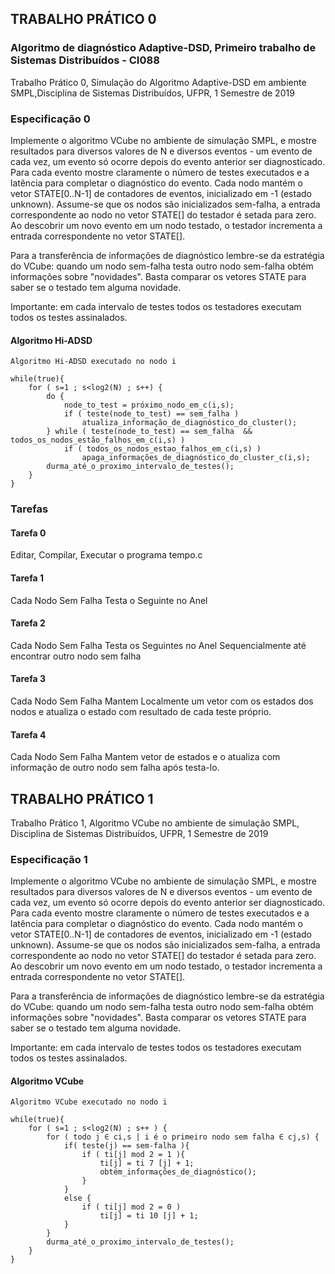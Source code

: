 ## TRABALHO PRÁTICO 0
### Algoritmo de diagnóstico Adaptive-DSD, Primeiro trabalho de Sistemas Distribuídos - CI088 
Trabalho Prático 0, Simulação do Algoritmo Adaptive-DSD em ambiente SMPL,Disciplina de Sistemas Distribuídos, UFPR, 1 Semestre de 2019

### Especificação 0
  Implemente o algoritmo VCube no ambiente de simulação SMPL, e mostre resultados para diversos valores de N e diversos eventos - um evento de cada vez, um evento só ocorre depois do evento anterior ser diagnosticado. Para cada evento mostre claramente o número de testes executados e a latência para completar o diagnóstico do evento. Cada nodo mantém o vetor STATE[0..N-1] de contadores de eventos, inicializado em -1 (estado unknown). Assume-se que os nodos são inicializados sem-falha, a entrada correspondente ao nodo no vetor STATE[] do testador é setada para zero. Ao descobrir um novo evento em um nodo testado, o testador incrementa a entrada correspondente no vetor STATE[].

Para a transferência de informações de diagnóstico lembre-se da estratégia do VCube: quando um nodo sem-falha testa outro nodo sem-falha obtém informações sobre "novidades". Basta comparar os vetores STATE para saber se o testado tem alguma novidade.

Importante: em cada intervalo de testes todos os testadores executam todos os testes assinalados.

#### Algoritmo Hi-ADSD
```
Algoritmo Hi-ADSD executado no nodo i

while(true){
    for ( s=1 ; s<log2(N) ; s++) {
        do {
            node_to_test = próximo_nodo_em_c(i,s);
            if ( teste(node_to_test) == sem_falha ) 
                atualiza_informação_de_diagnóstico_do_cluster();
        } while ( teste(node_to_test) == sem_falha  &&  todos_os_nodos_estão_falhos_em_c(i,s) )
            if ( todos_os_nodos_estao_falhos_em_c(i,s) )
                apaga_informações_de_diagnóstico_do_cluster_c(i,s);
        durma_até_o_proximo_intervalo_de_testes();
    }
}
```
### Tarefas
#### Tarefa 0
Editar, Compilar, Executar o programa tempo.c

#### Tarefa 1
Cada Nodo Sem Falha Testa o Seguinte no Anel
#### Tarefa 2
Cada Nodo Sem Falha Testa os Seguintes no Anel Sequencialmente até encontrar outro nodo sem falha
#### Tarefa 3
Cada Nodo Sem Falha Mantem Localmente um vetor com os estados dos nodos e atualiza o estado com resultado de cada teste próprio. 
#### Tarefa 4
Cada Nodo Sem Falha Mantem vetor de estados e o atualiza com informação de outro nodo sem falha após testa-lo.


## TRABALHO PRÁTICO 1
Trabalho Prático 1, Algoritmo VCube no ambiente de simulação SMPL, Disciplina de Sistemas Distribuídos, UFPR, 1 Semestre de 2019

### Especificação 1
Implemente o algoritmo VCube no ambiente de simulação SMPL, e mostre resultados para diversos valores de N e diversos eventos - um evento de cada vez, um evento só ocorre depois do evento anterior ser diagnosticado. Para cada evento mostre claramente o número de testes executados e a latência para completar o diagnóstico do evento. Cada nodo mantém o vetor STATE[0..N-1] de contadores de eventos, inicializado em -1 (estado unknown). Assume-se que os nodos são inicializados sem-falha, a entrada correspondente ao nodo no vetor STATE[] do testador é setada para zero. Ao descobrir um novo evento em um nodo testado, o testador incrementa a entrada correspondente no vetor STATE[].

Para a transferência de informações de diagnóstico lembre-se da estratégia do VCube: quando um nodo sem-falha testa outro nodo sem-falha obtém informações sobre "novidades". Basta comparar os vetores STATE para saber se o testado tem alguma novidade.

Importante: em cada intervalo de testes todos os testadores executam todos os testes assinalados.

#### Algoritmo VCube
```
Algoritmo VCube executado no nodo i

while(true){
    for ( s=1 ; s<log2(N) ; s++ ) {
        for ( todo j ∈ ci,s | i é o primeiro nodo sem falha ∈ cj,s) {
            if( teste(j) == sem-falha ){
                if ( ti[j] mod 2 = 1 ){
                    ti[j] = ti 7 [j] + 1;
                    obtém_informações_de_diagnóstico();
                }
            } 
            else {
                if ( ti[j] mod 2 = 0 )
                    ti[j] = ti 10 [j] + 1;
            }
        }
        durma_até_o_proximo_intervalo_de_testes();
    }
}

```
